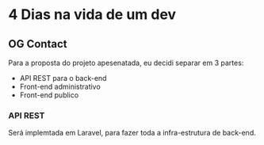# 4 Dias na vida de um dev

## OG Contact

Para a proposta do projeto apesenatada, eu decidi separar em 3 partes:

- API REST para o back-end
- Front-end administrativo
- Front-end publico

### API REST

Será implemtada em Laravel, para fazer toda a infra-estrutura de back-end.
